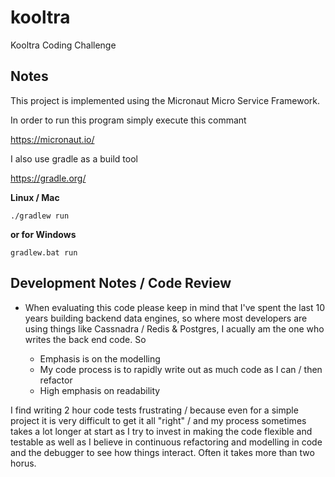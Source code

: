 # kooltra
Kooltra Coding Challenge

## Notes

This project is implemented using the Micronaut Micro Service Framework. 

In order to run this program simply execute this commant

https://micronaut.io/

I also use gradle as a build tool

https://gradle.org/


**Linux / Mac**

    ./gradlew run
    
**or for Windows**

    gradlew.bat run
     
## Development Notes / Code Review

* When evaluating this code please keep in mind that I've spent the last 10 years building backend data engines, so where most developers are using things like Cassnadra / Redis & Postgres, I acually am the one who writes the back end code. So
  
  * Emphasis is on the modelling
  * My code process is to rapidly write out as much code as I can / then refactor
  * High emphasis on readability

I find writing 2 hour code tests frustrating / because even for a simple project it is very difficult to get it all "right" / and my process sometimes takes a lot longer at start as I try to invest in making the code flexible and testable as well as I believe in continuous refactoring and modelling in code and the debugger to see how things interact. Often it takes more than two horus.



